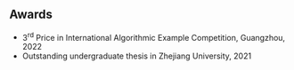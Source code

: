 ## Awards
<ul style="margin:0 0 5px;">
  <li>3<span style="vertical-align: super; font-size: smaller;">rd</span> Price in International Algorithmic Example Competition, Guangzhou, 2022</li>
  <li>Outstanding undergraduate thesis in Zhejiang University, 2021</li>
</ul>


<br>